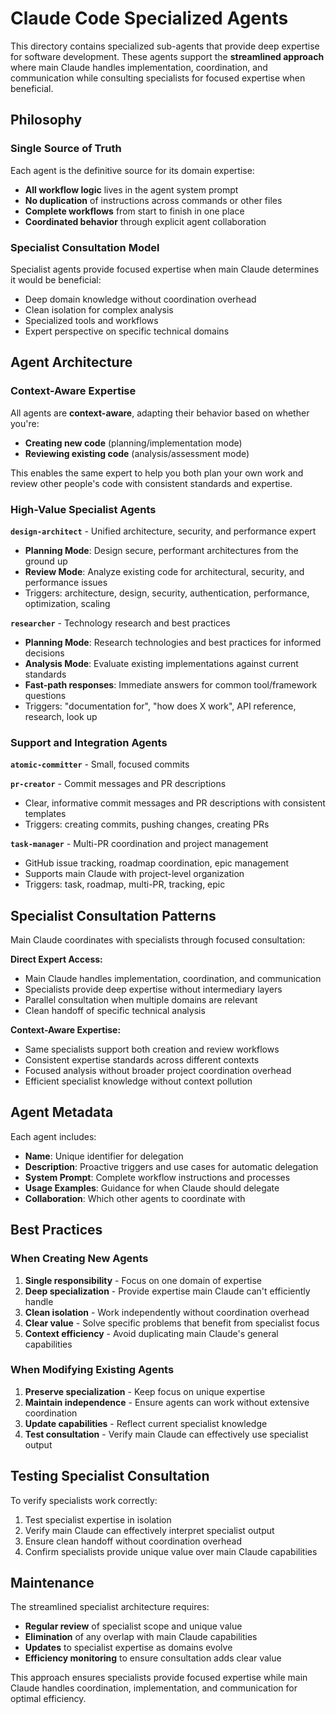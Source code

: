 # Claude Code Specialized Agents

This directory contains specialized sub-agents that provide deep expertise for software development. These agents support the **streamlined approach** where main Claude handles implementation, coordination, and communication while consulting specialists for focused expertise when beneficial.

## Philosophy

### Single Source of Truth

Each agent is the definitive source for its domain expertise:

- **All workflow logic** lives in the agent system prompt
- **No duplication** of instructions across commands or other files
- **Complete workflows** from start to finish in one place
- **Coordinated behavior** through explicit agent collaboration

### Specialist Consultation Model

Specialist agents provide focused expertise when main Claude determines it would be beneficial:

- Deep domain knowledge without coordination overhead
- Clean isolation for complex analysis
- Specialized tools and workflows
- Expert perspective on specific technical domains

## Agent Architecture

### Context-Aware Expertise

All agents are **context-aware**, adapting their behavior based on whether you're:

- **Creating new code** (planning/implementation mode)
- **Reviewing existing code** (analysis/assessment mode)

This enables the same expert to help you both plan your own work and review other people's code with consistent standards and expertise.

### High-Value Specialist Agents

**`design-architect`** - Unified architecture, security, and performance expert

- **Planning Mode**: Design secure, performant architectures from the ground up
- **Review Mode**: Analyze existing code for architectural, security, and performance issues
- Triggers: architecture, design, security, authentication, performance, optimization, scaling

**`researcher`** - Technology research and best practices

- **Planning Mode**: Research technologies and best practices for informed decisions
- **Analysis Mode**: Evaluate existing implementations against current standards
- **Fast-path responses**: Immediate answers for common tool/framework questions
- Triggers: "documentation for", "how does X work", API reference, research, look up

### Support and Integration Agents

**`atomic-committer`** - Small, focused commits

**`pr-creator`** - Commit messages and PR descriptions

- Clear, informative commit messages and PR descriptions with consistent templates
- Triggers: creating commits, pushing changes, creating PRs

**`task-manager`** - Multi-PR coordination and project management

- GitHub issue tracking, roadmap coordination, epic management
- Supports main Claude with project-level organization
- Triggers: task, roadmap, multi-PR, tracking, epic

## Specialist Consultation Patterns

Main Claude coordinates with specialists through focused consultation:

**Direct Expert Access:**

- Main Claude handles implementation, coordination, and communication
- Specialists provide deep expertise without intermediary layers
- Parallel consultation when multiple domains are relevant
- Clean handoff of specific technical analysis

**Context-Aware Expertise:**

- Same specialists support both creation and review workflows
- Consistent expertise standards across different contexts
- Focused analysis without broader project coordination overhead
- Efficient specialist knowledge without context pollution

## Agent Metadata

Each agent includes:

- **Name**: Unique identifier for delegation
- **Description**: Proactive triggers and use cases for automatic delegation
- **System Prompt**: Complete workflow instructions and processes
- **Usage Examples**: Guidance for when Claude should delegate
- **Collaboration**: Which other agents to coordinate with

## Best Practices

### When Creating New Agents

1. **Single responsibility** - Focus on one domain of expertise
2. **Deep specialization** - Provide expertise main Claude can't efficiently handle
3. **Clean isolation** - Work independently without coordination overhead
4. **Clear value** - Solve specific problems that benefit from specialist focus
5. **Context efficiency** - Avoid duplicating main Claude's general capabilities

### When Modifying Existing Agents

1. **Preserve specialization** - Keep focus on unique expertise
2. **Maintain independence** - Ensure agents can work without extensive coordination
3. **Update capabilities** - Reflect current specialist knowledge
4. **Test consultation** - Verify main Claude can effectively use specialist output

## Testing Specialist Consultation

To verify specialists work correctly:

1. Test specialist expertise in isolation
2. Verify main Claude can effectively interpret specialist output
3. Ensure clean handoff without coordination overhead
4. Confirm specialists provide unique value over main Claude capabilities

## Maintenance

The streamlined specialist architecture requires:

- **Regular review** of specialist scope and unique value
- **Elimination** of any overlap with main Claude capabilities
- **Updates** to specialist expertise as domains evolve
- **Efficiency monitoring** to ensure consultation adds clear value

This approach ensures specialists provide focused expertise while main Claude handles coordination, implementation, and communication for optimal efficiency.


